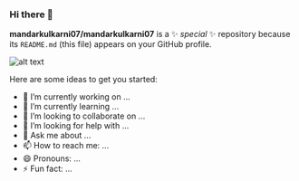 ### Hi there 👋

**mandarkulkarni07/mandarkulkarni07** is a ✨ _special_ ✨ repository because its `README.md` (this file) appears on your GitHub profile.

![alt text](https://media.licdn.com/dms/image/D4D16AQGLl1Y3hkSTmQ/profile-displaybackgroundimage-shrink_350_1400/0/1679571493724?e=1695254400&v=beta&t=YBgxtyGyqNq7k6ezLH4qolShsHNgCq1L5IQ7auPuqao)

Here are some ideas to get you started:

- 🔭 I’m currently working on ...
- 🌱 I’m currently learning ...
- 👯 I’m looking to collaborate on ...
- 🤔 I’m looking for help with ...
- 💬 Ask me about ...
- 📫 How to reach me: ...
- 😄 Pronouns: ...
- ⚡ Fun fact: ...

